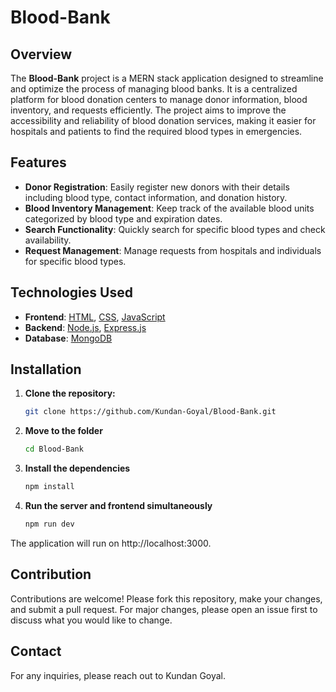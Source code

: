 # Blood-Bank

## Overview

The **Blood-Bank** project is a MERN stack application designed to streamline and optimize the process of managing blood banks. It is a centralized platform for blood donation centers to manage donor information, blood inventory, and requests efficiently. The project aims to improve the accessibility and reliability of blood donation services, making it easier for hospitals and patients to find the required blood types in emergencies.

## Features

- **Donor Registration**: Easily register new donors with their details including blood type, contact information, and donation history.
- **Blood Inventory Management**: Keep track of the available blood units categorized by blood type and expiration dates.
- **Search Functionality**: Quickly search for specific blood types and check availability.
- **Request Management**: Manage requests from hospitals and individuals for specific blood types.

## Technologies Used

- **Frontend**: [HTML](https://developer.mozilla.org/en-US/docs/Web/HTML), [CSS](https://developer.mozilla.org/en-US/docs/Web/CSS), [JavaScript](https://developer.mozilla.org/en-US/docs/Web/JavaScript)
- **Backend**: [Node.js](https://nodejs.org/), [Express.js](https://expressjs.com/)
- **Database**: [MongoDB](https://www.mongodb.com/)

## Installation

1. **Clone the repository:**

   ```bash
   git clone https://github.com/Kundan-Goyal/Blood-Bank.git
2. **Move to the folder**

   ```bash
   cd Blood-Bank
3. **Install the dependencies**

   ```bash
   npm install
4. **Run the server and frontend simultaneously**

   ```bash
   npm run dev

The application will run on http://localhost:3000.

## **Contribution**

Contributions are welcome! Please fork this repository, make your changes, and submit a pull request. For major changes, please open an issue first to discuss what you would like to change.

## **Contact**
For any inquiries, please reach out to Kundan Goyal.

